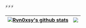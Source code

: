 
⚡⚡⚡
<!--
**Rvn0xsy/Rvn0xsy** is a ✨ _special_ ✨ repository because its `README.md` (this file) appears on your GitHub profile.

Here are some ideas to get you started:

- 🔭 I’m currently working on ...
- 🌱 I’m currently learning ...
- 👯 I’m looking to collaborate on ...
- 🤔 I’m looking for help with ...
- 💬 Ask me about ...
- 📫 How to reach me: ...
- 😄 Pronouns: ...
- ⚡ Fun fact: ...
-->



| <a href="https://payloads.online"><img align="center" src="https://github-readme-stats.vercel.app/api?username=Rvn0xsy&show_icons=true&include_all_commits=true&theme=graywhite&hide_border=true&hide=contribs" alt="Rvn0xsy's github stats" /></a> | <a href="https://payloads.online"><img align="center" src="https://github-readme-stats.vercel.app/api/top-langs/?username=Rvn0xsy&layout=compact&theme=graywhite&hide_border=true&hide=javascript,html,css" /></a> |
| ------------- | ------------- |


<!--
### Top Repo

[![Cooolis-ms](https://github-readme-stats.vercel.app/api/pin/?username=Rvn0xsy&repo=Cooolis-ms)](https://github.com/Rvn0xsy/Cooolis-ms)

[![BadCode](https://github-readme-stats.vercel.app/api/pin/?username=Rvn0xsy&repo=BadCode)](https://github.com/Rvn0xsy/BadCode)
-->

